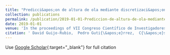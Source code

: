 ```yaml
---
title: "Predicci&apos;on de altura de ola mediante discretizaci&apos;on basada en distribuciones utilizando clasificaci&apos;on ordinal"
collection: publications
permalink: /publication/2019-01-01-Prediccion-de-altura-de-ola-mediante-discretizacion-basada-en-distribuciones-utilizando-clasificacion-ordinal
date: 2019-01-01
venue: 'In the proceedings of VII Congreso Cientı́fico de Investigadores en Formaci&apos;on'
citation: ' David Guijo-Rubio,  Pedro Guti{\&apos;e}rrez,  C{\&apos;e}sar Herv{\&apos;a}s-Mart{\&apos;i}nez, &quot;Predicci&amp;apos;on de altura de ola mediante discretizaci&amp;apos;on basada en distribuciones utilizando clasificaci&amp;apos;on ordinal.&quot; In the proceedings of VII Congreso Cientı́fico de Investigadores en Formaci&amp;apos;on, 2019.'
---
```

Use [Google Scholar](https://scholar.google.com/scholar?q=Predicci&#x27;on+de+altura+de+ola+mediante+discretizaci&#x27;on+basada+en+distribuciones+utilizando+clasificaci&#x27;on+ordinal){:target="_blank"} for full citation
